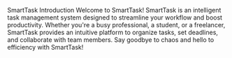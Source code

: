 SmartTask
Introduction
Welcome to SmartTask! SmartTask is an intelligent task management system designed to streamline your workflow and boost productivity. Whether you're a busy professional, a student, or a freelancer, SmartTask provides an intuitive platform to organize tasks, set deadlines, and collaborate with team members. Say goodbye to chaos and hello to efficiency with SmartTask!
